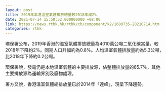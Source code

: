 ```yaml
---
layout: post
title: 2019年本港溫室氣體排放總量較2018年減2%
date: 2021-07-14 15:50:52.000000000 +08:00
link: https://news.rthk.hk/rthk/ch/component/k2/1600735-20210714.htm
categories: rthk
---
```


環保署公布，2019年香港的溫室氣體排放總量為4010萬公噸二氧化碳當量，較2018年下降約2%。同期人口升幅約為0.8%。人均溫室氣體排放量約為5.3公噸，比2018年下降約0.2公噸。

環保署說，發電仍是本地溫室氣體的主要排放源，佔整體排放量的65.7%，其他主要排放源為運輸界別及廢物處理。

署方又說，香港溫室氣體總排放量已於2014年「達峰」，現呈下降趨勢。
